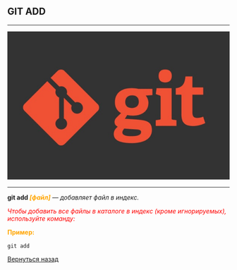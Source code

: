 ## **GIT ADD**

---
![](./logo/git-logo.jpg)

---

**git add *<span style="color: orange">[файл]</span>*** — *добавляет файл в индекс.*

<span style="color: red">*Чтобы добавить все файлы в каталоге в индекс (кроме игнорируемых), используйте команду:*</span>

<span style="color: orange">**Пример:**
```
git add
```

[Вернуться назад](./readme.md)